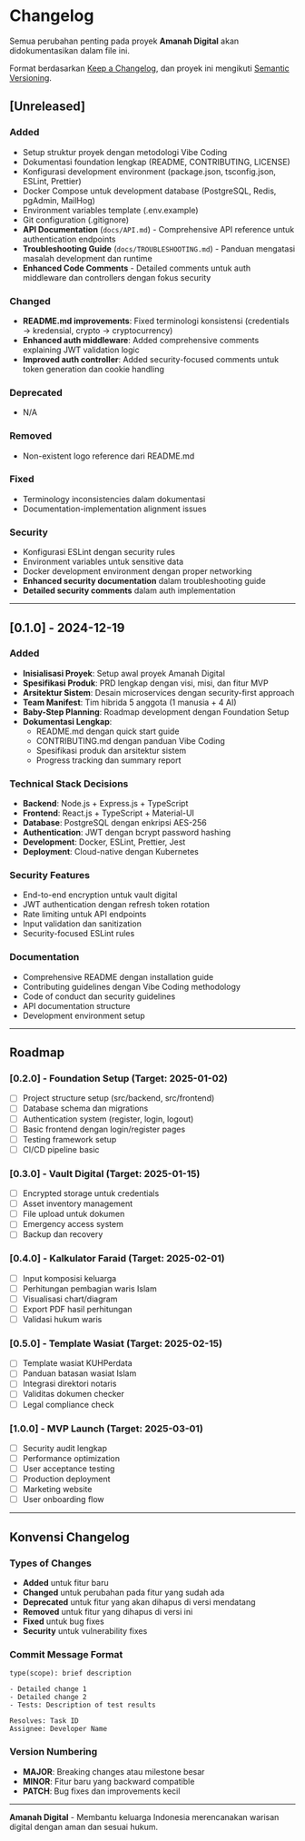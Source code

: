 # Changelog

Semua perubahan penting pada proyek **Amanah Digital** akan didokumentasikan dalam file ini.

Format berdasarkan [Keep a Changelog](https://keepachangelog.com/en/1.0.0/),
dan proyek ini mengikuti [Semantic Versioning](https://semver.org/spec/v2.0.0.html).

## [Unreleased]

### Added
- Setup struktur proyek dengan metodologi Vibe Coding
- Dokumentasi foundation lengkap (README, CONTRIBUTING, LICENSE)
- Konfigurasi development environment (package.json, tsconfig.json, ESLint, Prettier)
- Docker Compose untuk development database (PostgreSQL, Redis, pgAdmin, MailHog)
- Environment variables template (.env.example)
- Git configuration (.gitignore)
- **API Documentation** (`docs/API.md`) - Comprehensive API reference untuk authentication endpoints
- **Troubleshooting Guide** (`docs/TROUBLESHOOTING.md`) - Panduan mengatasi masalah development dan runtime
- **Enhanced Code Comments** - Detailed comments untuk auth middleware dan controllers dengan fokus security

### Changed
- **README.md improvements**: Fixed terminologi konsistensi (credentials → kredensial, crypto → cryptocurrency)
- **Enhanced auth middleware**: Added comprehensive comments explaining JWT validation logic
- **Improved auth controller**: Added security-focused comments untuk token generation dan cookie handling

### Deprecated
- N/A

### Removed
- Non-existent logo reference dari README.md

### Fixed
- Terminology inconsistencies dalam dokumentasi
- Documentation-implementation alignment issues

### Security
- Konfigurasi ESLint dengan security rules
- Environment variables untuk sensitive data
- Docker development environment dengan proper networking
- **Enhanced security documentation** dalam troubleshooting guide
- **Detailed security comments** dalam auth implementation

---

## [0.1.0] - 2024-12-19

### Added
- **Inisialisasi Proyek**: Setup awal proyek Amanah Digital
- **Spesifikasi Produk**: PRD lengkap dengan visi, misi, dan fitur MVP
- **Arsitektur Sistem**: Desain microservices dengan security-first approach
- **Team Manifest**: Tim hibrida 5 anggota (1 manusia + 4 AI)
- **Baby-Step Planning**: Roadmap development dengan Foundation Setup
- **Dokumentasi Lengkap**:
  - README.md dengan quick start guide
  - CONTRIBUTING.md dengan panduan Vibe Coding
  - Spesifikasi produk dan arsitektur sistem
  - Progress tracking dan summary report

### Technical Stack Decisions
- **Backend**: Node.js + Express.js + TypeScript
- **Frontend**: React.js + TypeScript + Material-UI
- **Database**: PostgreSQL dengan enkripsi AES-256
- **Authentication**: JWT dengan bcrypt password hashing
- **Development**: Docker, ESLint, Prettier, Jest
- **Deployment**: Cloud-native dengan Kubernetes

### Security Features
- End-to-end encryption untuk vault digital
- JWT authentication dengan refresh token rotation
- Rate limiting untuk API endpoints
- Input validation dan sanitization
- Security-focused ESLint rules

### Documentation
- Comprehensive README dengan installation guide
- Contributing guidelines dengan Vibe Coding methodology
- Code of conduct dan security guidelines
- API documentation structure
- Development environment setup

---

## Roadmap

### [0.2.0] - Foundation Setup (Target: 2025-01-02)
- [ ] Project structure setup (src/backend, src/frontend)
- [ ] Database schema dan migrations
- [ ] Authentication system (register, login, logout)
- [ ] Basic frontend dengan login/register pages
- [ ] Testing framework setup
- [ ] CI/CD pipeline basic

### [0.3.0] - Vault Digital (Target: 2025-01-15)
- [ ] Encrypted storage untuk credentials
- [ ] Asset inventory management
- [ ] File upload untuk dokumen
- [ ] Emergency access system
- [ ] Backup dan recovery

### [0.4.0] - Kalkulator Faraid (Target: 2025-02-01)
- [ ] Input komposisi keluarga
- [ ] Perhitungan pembagian waris Islam
- [ ] Visualisasi chart/diagram
- [ ] Export PDF hasil perhitungan
- [ ] Validasi hukum waris

### [0.5.0] - Template Wasiat (Target: 2025-02-15)
- [ ] Template wasiat KUHPerdata
- [ ] Panduan batasan wasiat Islam
- [ ] Integrasi direktori notaris
- [ ] Validitas dokumen checker
- [ ] Legal compliance check

### [1.0.0] - MVP Launch (Target: 2025-03-01)
- [ ] Security audit lengkap
- [ ] Performance optimization
- [ ] User acceptance testing
- [ ] Production deployment
- [ ] Marketing website
- [ ] User onboarding flow

---

## Konvensi Changelog

### Types of Changes
- **Added** untuk fitur baru
- **Changed** untuk perubahan pada fitur yang sudah ada
- **Deprecated** untuk fitur yang akan dihapus di versi mendatang
- **Removed** untuk fitur yang dihapus di versi ini
- **Fixed** untuk bug fixes
- **Security** untuk vulnerability fixes

### Commit Message Format
```
type(scope): brief description

- Detailed change 1
- Detailed change 2
- Tests: Description of test results

Resolves: Task ID
Assignee: Developer Name
```

### Version Numbering
- **MAJOR**: Breaking changes atau milestone besar
- **MINOR**: Fitur baru yang backward compatible
- **PATCH**: Bug fixes dan improvements kecil

---

**Amanah Digital** - Membantu keluarga Indonesia merencanakan warisan digital dengan aman dan sesuai hukum.